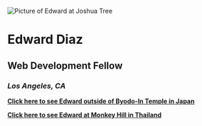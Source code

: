 ![Picture of Edward at Joshua Tree](https://i.postimg.cc/JzYTbGmG/IMG-2397.jpg)

# Edward Diaz
## Web Development Fellow
### _Los Angeles, CA_

**[Click here to see Edward outside of Byodo-In Temple in Japan](https://i.postimg.cc/fLDBsXfq/IMG-4852.jpg)**

**[Click here to see Edward at Monkey Hill in Thailand](https://i.postimg.cc/4yCtZTGf/IMG-8926-Original-Original.jpg)**
